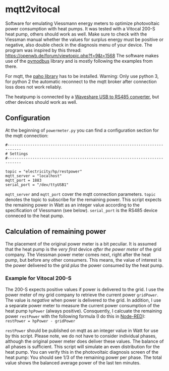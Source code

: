 # mqtt2vitocal

Software for emulating Viessmann energy meters to optimize photovoltaic power consumption with heat pumps. It was tested with a Vitocal 200-S heat pump, others should work as well. Make sure to check with the Viessman manual whether the values for surplus energy must be positive or negative, also double check in the diagnosis menu of your device.
The program was inspired by this thread: https://openwb.de/forum/viewtopic.php?f=9&t=1568
The software makes use of the [pymodbus](https://pymodbus.readthedocs.io/en/latest/) library and is mostly following the examples from there. 

For mqtt, the [paho library](https://www.eclipse.org/paho/index.php?page=clients/python/index.php) has to be installed. Warning: Only use python 3, for python 2 the automatic reconnect to the mqtt broker after connection loss does not work reliably.

The heatpump is connected by a [Waveshare USB to RS485 converter](https://www.waveshare.com/usb-to-rs485.htm), but other devices should work as well.

## Configuration

At the beginning of `powermeter.py` you can find a configuration section for the mqtt connection:

```
#----------------------------------------------------------------------------
# Settings
#----------------------------------------------------------------------------

topic = "electricity/hp/restpower"
mqtt_server = "localhost"
mqtt_port = 1883
serial_port = "/dev/ttyUSB1"
```
`mqtt_server` and `mqtt_port` cover the mqtt connection parameters. `topic` denotes the topic to subscribe for the remaining power. This script expects the remaining power in Watt as an integer value according to the specification of Viessmann (see below). `serial_port` is the RS485 device conneced to the heat pump.

## Calculation of remaining power

The placement of the original power meter is a bit peculiar. It is assumed that the heat pump is the *very first* device *after the power meter* of the grid company. The Viessman power meter comes next, right after the heat pump, but before any other consumers. This means, the value of interest is the power delivered to the grid *plus* the power consumed by the heat pump.

### Example for Vitocal 200-S

The 200-S expects positive values if power is delivered to the grid. I use the power meter of my grid company to retrieve the current power `gridPower`. The value is *negative* when power is delivered *to* the grid. In addition, I use a separate power meter to measure the current power consumption of the heat pump `hpPower` (always positive). Consquently, I calcuate the remaining power `restPower` with the following formula (I do this in [Node-RED](https://nodered.org/)):
`restPower = hpPower - gridPower`


`restPower` should be published on mqtt as an integer value in Watt for use by this script. Please note, we do not have to consider individual phases, although the original power meter does deliver these values. The balance of all phases is sufficient. This script will simulate an even distribution for the heat pump. You can verify this in the photovoltaic diagnosis screen of the heat pump: You should see 1/3 of the remaining power per phase. The total value shows the balanced average power of the last ten minutes.
